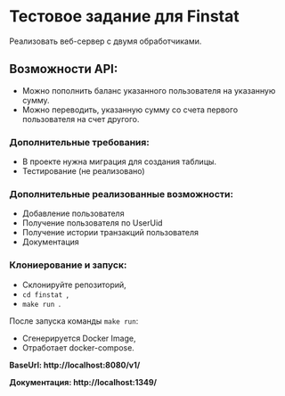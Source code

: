# Тестовое задание для Finstat
Реализовать веб-сервер с двумя обработчиками.

## Возможности API:
* Можно пополнить баланс указанного пользователя на указанную сумму.
* Можно переводить, указанную сумму со счета первого пользователя на счет другого. 
### Дополнительные требования:
* В проекте нужна миграция для создания таблицы.
* Тестирование (не реализовано)

### Дополнительные реализованные возможности:
* Добавление пользователя
* Получение пользователя по UserUid
* Получение истории транзакций пользователя
* Документация

### Клониерование и запуск:
* Склонируйте репозиторий,
*  <code>cd finstat </code>,
*  <code>make run </code>.

После запуска команды <code>make run</code>:
* Сгенерируется Docker Image,
* Отработает docker-compose.

**BaseUrl: http://localhost:8080/v1/**

**Документация: http://localhost:1349/**

